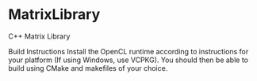 # MatrixLibrary
C++ Matrix Library

Build Instructions
Install the OpenCL runtime according to instructions for your platform (If using Windows, use VCPKG). You should then be able to build using CMake and makefiles of your choice.